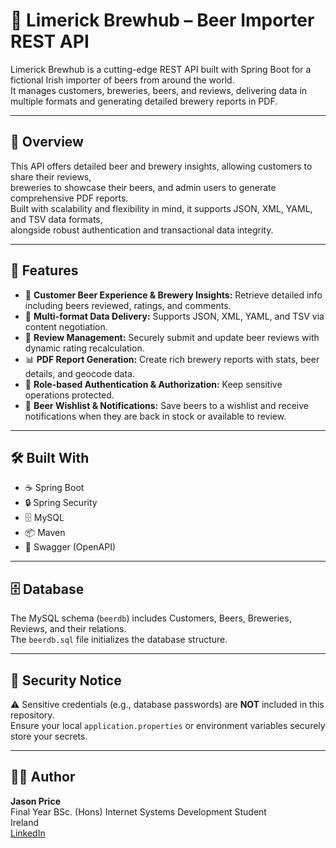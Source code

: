 # 🍺 Limerick Brewhub – Beer Importer REST API

Limerick Brewhub is a cutting-edge REST API built with Spring Boot for a fictional Irish importer of beers from around the world.  
It manages customers, breweries, beers, and reviews, delivering data in multiple formats and generating detailed brewery reports in PDF.

---

## 📌 Overview

This API offers detailed beer and brewery insights, allowing customers to share their reviews,  
breweries to showcase their beers, and admin users to generate comprehensive PDF reports.  
Built with scalability and flexibility in mind, it supports JSON, XML, YAML, and TSV data formats,  
alongside robust authentication and transactional data integrity.

---

## 📱 Features

- 🍻 **Customer Beer Experience & Brewery Insights:** Retrieve detailed info including beers reviewed, ratings, and comments.  
- 📄 **Multi-format Data Delivery:** Supports JSON, XML, YAML, and TSV via content negotiation.  
- 📝 **Review Management:** Securely submit and update beer reviews with dynamic rating recalculation.  
- 📊 **PDF Report Generation:** Create rich brewery reports with stats, beer details, and geocode data.  
- 🔐 **Role-based Authentication & Authorization:** Keep sensitive operations protected.  
- 🛒 **Beer Wishlist & Notifications:** Save beers to a wishlist and receive notifications when they are back in stock or available to review.

---

## 🛠️ Built With

- ☕ Spring Boot  
- 🔒 Spring Security  
- 🗄️ MySQL  
- 📦 Maven  
- 📜 Swagger (OpenAPI)  

---

## 🗄️ Database

The MySQL schema (`beerdb`) includes Customers, Beers, Breweries, Reviews, and their relations.  
The `beerdb.sql` file initializes the database structure.

---

## 🔐 Security Notice

⚠️ Sensitive credentials (e.g., database passwords) are **NOT** included in this repository.  
Ensure your local `application.properties` or environment variables securely store your secrets.

---

## 👨‍💻 Author

**Jason Price**  
Final Year BSc. (Hons) Internet Systems Development Student  
Ireland  
[LinkedIn](https://www.linkedin.com/in/jasonpricedev/)
